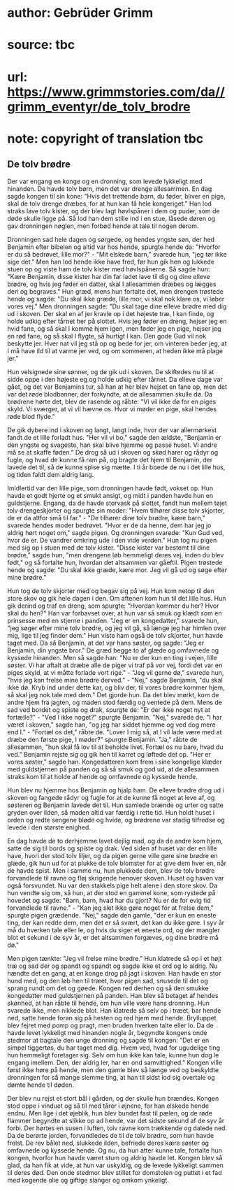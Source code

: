 # author: Gebrüder Grimm
# source: tbc
# url: https://www.grimmstories.com/da//grimm_eventyr/de_tolv_brodre
# note: copyright of translation tbc

## De tolv brødre 

Der var engang en konge og en dronning, som levede lykkeligt med
hinanden. De havde tolv børn, men det var drenge allesammen. En dag
sagde kongen til sin kone: "Hvis det trettende barn, du føder, bliver
en pige, skal de tolv drenge dræbes, for at hun kan få hele
kongeriget." Han lod straks lave tolv kister, og der blev lagt
høvlspåner i dem og puder, som de døde skulle ligge på. Så lod han dem
stille ind i en stue, låsede døren og gav dronningen nøglen, men forbød
hende at tale til nogen derom.

Dronningen sad hele dagen og sørgede, og hendes yngste søn, der hed
Benjamin efter bibelen og altid var hos hende, spurgte hende da:
"Hvorfor er du så bedrøvet, lille mor?" - "Mit elskede barn,"
svarede hun, "jeg tør ikke sige det." Men han lod hende ikke have
fred, før hun gik hen og lukkede stuen op og viste ham de tolv kister
med høvlspånerne. Så sagde hun: "Kære Benjamin, disse kister har din
far ladet lave til dig og dine elleve brødre, og hvis jeg føder en
datter, skal I allesammen dræbes og lægges deri og begraves." Hun græd,
mens hun fortalte det, men drengen trøstede hende og sagde: "Du skal
ikke græde, lille mor, vi skal nok klare os, vi løber vores vej." Men
dronningen sagde: "Du skal tage dine elleve brødre med dig ud i skoven.
Der skal en af jer kravle op i det højeste træ, I kan finde, og holde
udkig efter tårnet her på slottet. Hvis jeg føder en dreng, hejser jeg
en hvid fane, og så skal I komme hjem igen, men føder jeg en pige,
hejser jeg en rød fane, og så skal I flygte, så hurtigt I kan. Den gode
Gud vil nok beskytte jer. Hver nat vil jeg stå op og bede for jer, om
vinteren beder jeg, at I må have ild til at varme jer ved, og om
sommeren, at heden ikke må plage jer."

Hun velsignede sine sønner, og de gik ud i skoven. De skiftedes nu til
at sidde oppe i den højeste eg og holde udkig efter tårnet. Da elleve
dage var gået, og det var Benjamins tur, så han at her blev hejset en
fane op, men det var det røde blodbanner, der forkyndte, at de
allesammen skulle dø. Da brødrene hørte det, blev de rasende og råbte:
"Vi vil ikke dø for en piges skyld. Vi sværger, at vi vil hævne os.
Hvor vi møder en pige, skal hendes røde blod flyde."

De gik dybere ind i skoven og langt, langt inde, hvor der var
allermørkest fandt de et lille forladt hus. "Her vil vi bo," sagde den
ældste, "Benjamin er den yngste og svageste, han skal blive hjemme og
passe huset. Vi andre må se at skaffe føden." De drog så ud i skoven og
skød harer og rådyr og fugle, og hvad de kunne få ram på, og bragte det
hjem til Benjamin, der lavede det til, så de kunne spise sig mætte. I ti
år boede de nu i det lille hus, og tiden faldt dem aldrig lang.

Imidlertid var den lille pige, som dronningen havde født, vokset op. Hun
havde et godt hjerte og et smukt ansigt, og midt i panden havde hun en
guldstjerne. Engang, da de havde storvask på slottet, fandt hun mellem
tøjet tolv drengeskjorter og spurgte sin moder: "Hvem tilhører disse
tolv skjorter, de er da altfor små til far." - "De tilhører dine tolv
brødre, kære barn," svarede hendes moder bedrøvet. "Hvor er de da
henne, dem har jeg jo aldrig hørt noget om," sagde pigen. Og dronningen
svarede: "Kun Gud ved, hvor de er. De vandrer omkring ude i den vide
verden." Hun tog nu pigen med sig op i stuen med de tolv kister.
"Disse kister var bestemt til dine brødre," sagde hun, "men drengene
løb hemmeligt deres vej, inden du blev født," og så fortalte hun,
hvordan det altsammen var gåeftil. Pigen trøstede hende og sagde: "Du
skal ikke græde, kære mor. Jeg vil gå ud og søge efter mine brødre."

Hun tog de tolv skjorter med og begav sig på vej. Hun kom netop til den
store skov og gik hele dagen i den. Om aftenen kom hun til det lille
hus. Hun gik derind og traf en dreng, som spurgte: "Hvordan kommer du
her? Hvor skal du hen?" Han var forbavset over, at hun var så smuk og
klædt som en prinsesse med en stjerne i panden. "Jeg er en
kongedatter," svarede hun, "jeg søger efter mine tolv brødre, og jeg
vil gå, så længe jeg har himlen over mig, lige til jeg finder dem." Hun
viste ham også de tolv skjorter, hun havde taget med. Da så Benjamin, at
det var hans søster, og sagde: "Jeg er Benjamin, din yngste bror." De
græd begge to af glæde og omfavnede og kyssede hinanden. Men så sagde
han: "Nu er der kun en ting i vejen, lille søster. Vi har aftalt at
dræbe alle de piger vi traf på vor vej, fordi det var en piges skyld, at
vi måtte forlade vort rige." - "Jeg vil gerne dø," svarede hun,
"hvis jeg kan frelse mine brødre derved." - "Nej," sagde Benjamin,
"du skal ikke dø. Kryb ind under dette kar, og bliv der, til vores
brødre kommer hjem, så skal jeg nok tale med dem." Det gjorde hun. Da
det blev mørkt, kom de andre hjem fra jagten, og maden stod færdig og
ventede på dem. Mens de sad ved bordet og spiste og drak, spurgte de:
"Er der ikke noget nyt at fortælle?" - "Ved I ikke noget?" spurgte
Benjamin. "Nej," svarede de. "I har været i skoven," sagde han, "og
jeg har siddet hjemme og ved dog mere end I." - "Fortæl os det,"
råbte de. "Lover I mig så, at I vil lade være med at dræbe den første
pige, I møder?" spurgte Benjamin. "Ja," råbte de allesammen, "hun
skal få lov til at beholde livet. Fortæl os nu bare, hvad du ved."
Benjamin rejste sig og gik hen til karret og løftede det op. "Her er
vores søster," sagde han. Kongedatteren kom frem i sine kongelige
klæder med guldstjernen på panden og så så smuk og god ud, at de
allesammen straks kom til at holde af hende og omfavnede og kyssede
hende.

Hun blev nu hjemme hos Benjamin og hjalp ham. De elleve brødre drog ud i
skoven og fangede rådyr og fugle for at de kunne få noget at leve af, og
søsteren og Benjamin lavede det til. Hun samlede brænde og urter og
satte gryden over ilden, så maden altid var færdig i rette tid. Hun
holdt huset i orden og redte sengene bløde og hvide, og brødrene var
stadig tilfredse og levede i den største enighed.

En dag havde de to derhjemme lavet dejlig mad, og da de andre kom hjem,
satte de sig til bords og spiste og drak. Ved siden af huset var der en
lille have, hvori der stod tolv liljer, og da pigen gerne ville gøre
sine brødre en glæde, gik hun ud for at plukke de tolv blomster for at
give dem hver en, når de havde spist. Men i samme nu, hun plukkede dem,
blev de tolv brødre forvandlede til ravne og fløj skrigende henover
skoven. Huset og haven var også forsvundet. Nu var den stakkels pige
helt alene i den store skov. Da hun vendte sig om, så hun, at der stod
en gammel kone, som rystede på hovedet og sagde: "Barn, barn, hvad har
du gjort? Nu er de for evig tid forvandlede til ravne." - "Kan jeg
slet ikke gøre noget for at frelse dem," spurgte pigen grædende.
"Nej," sagde den gamle, "der er kun en eneste ting, der kan redde
dem, men det er så svært, det kan du ikke gøre. I syv år må du hverken
tale eller le, og hvis du siger et eneste ord, og der mangler blot et
sekund i de syv år, er det altsammen forgæves, og dine brødre må dø."

Men pigen tænkte: "Jeg vil frelse mine brødre." Hun klatrede så op i
et højt træ og sad der og spandt og spandt og sagde ikke et ord og lo
aldrig. Nu hændte det en gang, at en konge drog på jagt i skoven. Han
havde en stor hund med, og den løb hen til træet, hvor pigen sad,
snusede til det og sprang rundt om det og gøede. Kongen red derhen og så
den smukke kongedatter med guldstjernen på panden. Han blev så betaget
af hendes skønhed, at han råbte til hende, om hun ville være hans
dronning. Hun svarede ikke, men nikkede blot. Han klatrede så selv op i
træet, bar hende ned, satte hende foran sig på hesten og red hjem med
hende. Brylluppet blev fejret med pomp og pragt, men bruden hverken
talte eller lo. Da de havde levet lykkeligt med hinanden nogle år,
begyndte kongens onde stedmor at bagtale den unge dronning og sagde til
kongen: "Det er en simpel tiggertøs, du har taget med dig. Hvem ved,
hvad for ugudelige ting hun hemmeligt foretager sig. Selv om hun ikke
kan tale, kunne hun dog le engang imellem. Den, der aldrig ler, har en
ond samvittighed." Kongen ville først ikke høre på hende, men den gamle
blev så længe ved og beskyldte dronningen for så mange slemme ting, at
han til sidst lod sig overtale og dømte hende til døden.

Der blev nu rejst et stort bål i gården, og der skulle hun brændes.
Kongen stod oppe i vinduet og så til med tårer i øjnene, for han elskede
hende endnu. Men lige i det øjeblik, hun blev bundet fast til pælen, og
de røde flammer begyndte at slikke op ad hende, var det sidste sekund af
de syv år forbi. Der hørtes en susen i luften, tolv ravne kom trækkende
og dalede ned. Da de berørte jorden, forvandledes de til de tolv brødre,
som hun havde frelst. De rev bålet ned, slukkede ilden, befriede deres
kære søster og omfavnede og kyssede hende. Og nu, da hun atter kunne
tale, fortalte hun kongen, hvorfor hun havde været stum og aldrig havde
let. Kongen blev så glad, da han fik at vide, at hun var uskyldig, og de
levede lykkeligt sammen til deres død. Den onde stedmor blev stillet for
domstolen og puttet i et fad med kogende olie og giftige slanger og
omkom ynkeligt.

